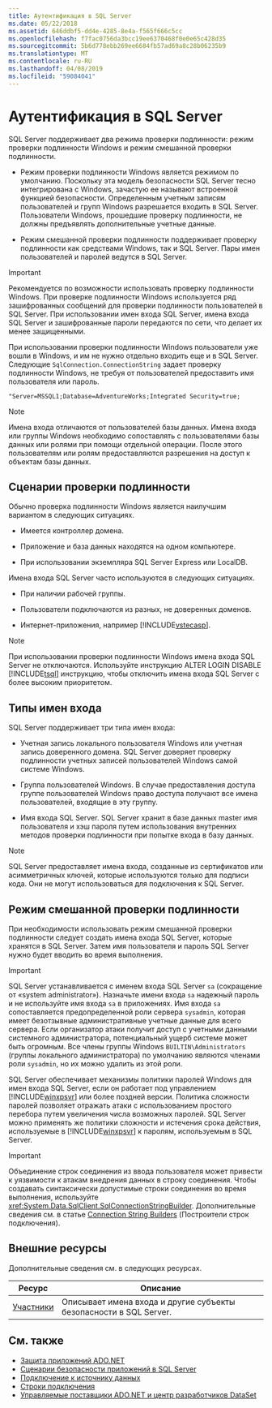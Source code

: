 ```yaml
---
title: Аутентификация в SQL Server
ms.date: 05/22/2018
ms.assetid: 646ddbf5-dd4e-4285-8e4a-f565f666c5cc
ms.openlocfilehash: f7fac0756da3bcc19ee6370468f0e0e65c428d35
ms.sourcegitcommit: 5b6d778ebb269ee6684fb57ad69a8c28b06235b9
ms.translationtype: MT
ms.contentlocale: ru-RU
ms.lasthandoff: 04/08/2019
ms.locfileid: "59084041"
---
```

# <a name="authentication-in-sql-server"></a>Аутентификация в SQL Server
SQL Server поддерживает два режима проверки подлинности: режим проверки подлинности Windows и режим смешанной проверки подлинности.  
  
-   Режим проверки подлинности Windows является режимом по умолчанию. Поскольку эта модель безопасности SQL Server тесно интегрирована с Windows, зачастую ее называют встроенной функцией безопасности. Определенным учетным записям пользователей и групп Windows разрешается входить в SQL Server. Пользователи Windows, прошедшие проверку подлинности, не должны предъявлять дополнительные учетные данные.  
  
-   Режим смешанной проверки подлинности поддерживает проверку подлинности как средствами Windows, так и SQL Server. Пары имен пользователей и паролей ведутся в SQL Server.  
  
> [!IMPORTANT]
>  Рекомендуется по возможности использовать проверку подлинности Windows. При проверке подлинности Windows используется ряд зашифрованных сообщений для проверки подлинности пользователей в SQL Server. При использовании имен входа SQL Server, имена входа SQL Server и зашифрованные пароли передаются по сети, что делает их менее защищенными.  
  
 При использовании проверки подлинности Windows пользователи уже вошли в Windows, и им не нужно отдельно входить еще и в SQL Server. Следующие `SqlConnection.ConnectionString` задает проверку подлинности Windows, не требуя от пользователей предоставить имя пользователя или пароль.  
  
```  
"Server=MSSQL1;Database=AdventureWorks;Integrated Security=true;  
```  
  
> [!NOTE]
>  Имена входа отличаются от пользователей базы данных. Имена входа или группы Windows необходимо сопоставлять с пользователями базы данных или ролями при помощи отдельной операции. После этого пользователям или ролям предоставляются разрешения на доступ к объектам базы данных.  
  
## <a name="authentication-scenarios"></a>Сценарии проверки подлинности  
 Обычно проверка подлинности Windows является наилучшим вариантом в следующих ситуациях.  
  
-   Имеется контроллер домена.  
  
-   Приложение и база данных находятся на одном компьютере.  
  
-   При использовании экземпляра SQL Server Express или LocalDB.  
  
 Имена входа SQL Server часто используются в следующих ситуациях.  
  
-   При наличии рабочей группы.  
  
-   Пользователи подключаются из разных, не доверенных доменов.  
  
-   Интернет-приложения, например [!INCLUDE[vstecasp](../../../../../includes/vstecasp-md.md)].  
  
> [!NOTE]
>  При использовании проверки подлинности Windows имена входа SQL Server не отключаются. Используйте инструкцию ALTER LOGIN DISABLE [!INCLUDE[tsql](../../../../../includes/tsql-md.md)] инструкцию, чтобы отключить имена входа SQL Server с более высоким приоритетом.  
  
## <a name="login-types"></a>Типы имен входа  
 SQL Server поддерживает три типа имен входа:  
  
-   Учетная запись локального пользователя Windows или учетная запись доверенного домена. SQL Server доверяет проверку подлинности учетных записей пользователей Windows самой системе Windows.  
  
-   Группа пользователей Windows. В случае предоставления доступа группе пользователей Windows право доступа получают все имена пользователей, входящие в эту группу.  
  
-   Имя входа SQL Server. SQL Server хранит в базе данных master имя пользователя и хэш пароля путем использования внутренних методов проверки подлинности при попытке входа в базу данных.  
  
> [!NOTE]
>  SQL Server предоставляет имена входа, созданные из сертификатов или асимметричных ключей, которые используются только для подписи кода. Они не могут использоваться для подключения к SQL Server.  
  
## <a name="mixed-mode-authentication"></a>Режим смешанной проверки подлинности  
 При необходимости использовать режим смешанной проверки подлинности следует создать имена входа SQL Server, которые хранятся в SQL Server. Затем имя пользователя и пароль SQL Server нужно будет вводить во время выполнения.  
  
> [!IMPORTANT]
>  SQL Server устанавливается с именем входа SQL Server `sa` (сокращение от «system administrator»). Назначьте имени входа `sa` надежный пароль и не используйте имя входа `sa` в приложениях. Имя входа `sa` сопоставляется предопределенной роли сервера `sysadmin`, которая имеет безотзывные административные учетные данные для всего сервера. Если организатор атаки получит доступ с учетными данными системного администратора, потенциальный ущерб системе может быть огромным. Все члены группы Windows `BUILTIN\Administrators` (группы локального администратора) по умолчанию являются членами роли `sysadmin`, но их можно удалить из этой роли.  
  
 SQL Server обеспечивает механизмы политики паролей Windows для имен входа SQL Server, если он работает под управлением [!INCLUDE[winxpsvr](../../../../../includes/winxpsvr-md.md)] или более поздней версии. Политика сложности паролей позволяет отражать атаки с использованием простого перебора путем увеличения числа возможных паролей. SQL Server можно применять же политики сложности и истечения срока действия, используемые в [!INCLUDE[winxpsvr](../../../../../includes/winxpsvr-md.md)] к паролям, используемым в SQL Server.  
  
> [!IMPORTANT]
>  Объединение строк соединения из ввода пользователя может привести к уязвимости к атакам внедрения данных в строку соединения. Чтобы создавать синтаксически допустимые строки соединения во время выполнения, используйте <xref:System.Data.SqlClient.SqlConnectionStringBuilder>. Дополнительные сведения см. в статье [Connection String Builders](../../../../../docs/framework/data/adonet/connection-string-builders.md) (Построители строк подключения).  
  
## <a name="external-resources"></a>Внешние ресурсы  
 Дополнительные сведения см. в следующих ресурсах.  
  
|Ресурс|Описание|  
|--------------|-----------------|  
|[Участники](/sql/relational-databases/security/authentication-access/principals-database-engine)|Описывает имена входа и другие субъекты безопасности в SQL Server.|  
  
## <a name="see-also"></a>См. также

- [Защита приложений ADO.NET](../../../../../docs/framework/data/adonet/securing-ado-net-applications.md)
- [Сценарии безопасности приложений в SQL Server](../../../../../docs/framework/data/adonet/sql/application-security-scenarios-in-sql-server.md)
- [Подключение к источнику данных](../../../../../docs/framework/data/adonet/connecting-to-a-data-source.md)
- [Строки подключения](../../../../../docs/framework/data/adonet/connection-strings.md)
- [Управляемые поставщики ADO.NET и центр разработчиков DataSet](https://go.microsoft.com/fwlink/?LinkId=217917)
